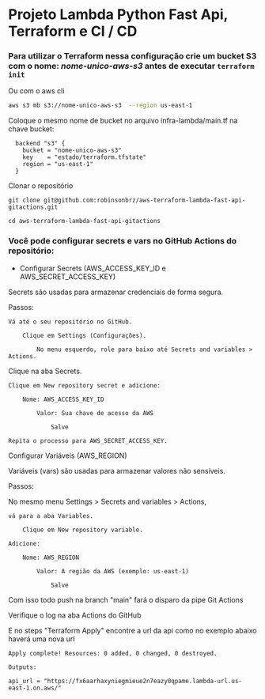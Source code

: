# Projeto Lambda Python Fast Api, Terraform e CI / CD


### Para utilizar o Terraform nessa configuração crie um bucket S3 com o nome: *nome-unico-aws-s3* antes de executar ```terraform init```

Ou com o aws cli

```bash
aws s3 mb s3://nome-unico-aws-s3  --region us-east-1
```
Coloque o mesmo nome de bucket no arquivo infra-lambda/main.tf na chave bucket:

```
  backend "s3" {
    bucket = "nome-unico-aws-s3"
    key    = "estado/terraform.tfstate"
    region = "us-east-1"
  }
```


Clonar o repositório

```
git clone git@github.com:robinsonbrz/aws-terraform-lambda-fast-api-gitactions.git

cd aws-terraform-lambda-fast-api-gitactions
```


### Você pode configurar secrets e vars no GitHub Actions do repositório:

- Configurar Secrets (AWS_ACCESS_KEY_ID e AWS_SECRET_ACCESS_KEY)

Secrets são usadas para armazenar credenciais de forma segura.

Passos:

    Vá até o seu repositório no GitHub.

        Clique em Settings (Configurações).

            No menu esquerdo, role para baixo até Secrets and variables > Actions.

Clique na aba Secrets.

    Clique em New repository secret e adicione:

        Nome: AWS_ACCESS_KEY_ID

            Valor: Sua chave de acesso da AWS

                Salve

    Repita o processo para AWS_SECRET_ACCESS_KEY.


Configurar Variáveis (AWS_REGION)

Variáveis (vars) são usadas para armazenar valores não sensíveis.

Passos:

No mesmo menu Settings > Secrets and variables > Actions, 

    vá para a aba Variables.

        Clique em New repository variable.

    Adicione:

        Nome: AWS_REGION

            Valor: A região da AWS (exemplo: us-east-1)

                Salve

Com isso todo push na branch "main" fará o disparo da pipe Git Actions

Verifique o log na aba Actions do GitHub

E no steps "Terraform Apply" encontre a url da api como no exemplo abaixo haverá uma nova url

```
Apply complete! Resources: 0 added, 0 changed, 0 destroyed.

Outputs:

api_url = "https://fx6aarhaxyniegmieue2n7eazy0qpame.lambda-url.us-east-1.on.aws/"
```